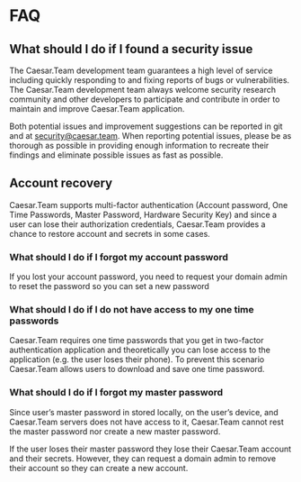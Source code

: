 # FAQ

## **What should I do if I found a security issue**

The Caesar.Team development team guarantees a high level of service including quickly responding to and fixing reports of bugs or vulnerabilities. The Caesar.Team development team always welcome security research community and other developers to participate and contribute in order to maintain and improve Caesar.Team application.

Both potential issues and improvement suggestions can be reported in git and at security@caesar.team. When reporting potential issues, please be as thorough as possible in providing enough information to recreate their findings and eliminate possible issues as fast as possible.

## Account recovery

Caesar.Team supports multi-factor authentication \(Account password, One Time Passwords, Master Password, Hardware Security Key\) and since a user can lose their authorization credentials, Caesar.Team provides a chance to restore account and secrets in some cases. 

### What should I do if I forgot my account password

If you lost your account password, you need to request your domain admin to reset the password so you can set a new password

### What should I do if I do not have access to my one time passwords

Caesar.Team requires one time passwords that you get in two-factor authentication application and theoretically you can lose access to the application \(e.g. the user loses their phone\). To prevent this scenario Caesar.Team allows users to download and save one time password.

### What should I do if I forgot my master password

Since user’s master password in stored locally, on the user’s device, and Caesar.Team servers does not have access to it, Caesar.Team cannot rest the master password nor create a new master password.

If the user loses their master password they lose their Caesar.Team account and their secrets. However, they can request a domain admin to remove their account so they can create a new account.  




